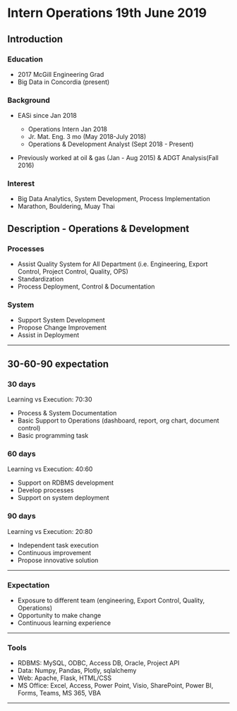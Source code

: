 # Intern Operations 19th June 2019
## Introduction
### Education
- 2017 McGill Engineering Grad
- Big Data in Concordia (present)

### Background
- EASi since Jan 2018
    - Operations Intern Jan 2018
    - Jr. Mat. Eng. 3 mo (May 2018-July 2018)
    - Operations & Development Analyst (Sept 2018 - Present)

- Previously worked at oil & gas (Jan - Aug 2015) & ADGT Analysis(Fall 2016)

### Interest
- Big Data Analytics, System Development, Process Implementation 
- Marathon, Bouldering, Muay Thai

## Description - Operations & Development
### Processes
- Assist Quality System for All Department (i.e. Engineering, Export Control, Project Control, Quality, OPS)
- Standardization
- Process Deployment, Control & Documentation

### System
- Support System Development
- Propose Change Improvement
- Assist in Deployment
-----

## 30-60-90 expectation
### 30 days
Learning vs Execution: 70:30
- Process & System Documentation 
- Basic Support to Operations (dashboard, report, org chart, document control) 
- Basic programming task 

### 60 days
Learning vs Execution: 40:60
- Support on RDBMS development
- Develop processes
- Support on system deployment

### 90 days
Learning vs Execution: 20:80
- Independent task execution
- Continuous improvement
- Propose innovative solution

-----
### Expectation
- Exposure to different team (engineering, Export Control, Quality, Operations)
- Opportunity to make change
- Continuous learning experience

-----
### Tools
- RDBMS: MySQL, ODBC, Access DB, Oracle, Project API
- Data: Numpy, Pandas, Plotly, sqlalchemy
- Web: Apache, Flask, HTML/CSS
- MS Office: Excel, Access, Power Point, Visio, SharePoint, Power BI, Forms, Teams, MS 365, VBA
-----
